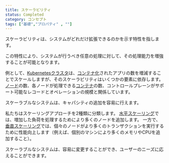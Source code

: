 ```yaml
---
title: スケーラビリティ
status: Completed
category: コンセプト
tags: ["基礎","プロパティ" , ""]
---
```


スケーラビリティは、システムがどれだけ拡張できるのかを示す特性を指します。

この特性により、システムが行うべき任意の処理に対して、その処理能力を増強することが可能となります。

例として、[Kubernetes](/ja/kubernetes/)[クラスタ](/ja/cluster/)は、[コンテナ化](/ja/containerization/)されたアプリの数を増減することでスケールしますが、そのスケーラビリティはいくつかの要素に依存します。
[ノード](/ja/nodes/)の数、各ノードが処理できる[コンテナ](/ja/container/)の数、コントロールプレーンがサポート可能なレコードとオペレーションの規模と関係しています。

スケーラブルなシステムは、キャパシティの追加を容易に行えます。

私たちはスケーリングアプローチを2種類に分類します。
[水平スケーリング](/ja/horizontal-scaling/)では、増加した負荷を処理するためにより多くのノードを追加します。
一方で、[垂直スケーリング](/ja/vertical-scaling/)では、個々のノードがより多くのトランザクションを実行するために性能向上します（例えば、個別のマシンにより多くのメモリやCPUを追加すること）。

スケーラブルなシステムは、容易に変更することができ、ユーザーのニーズに応えることができます。
